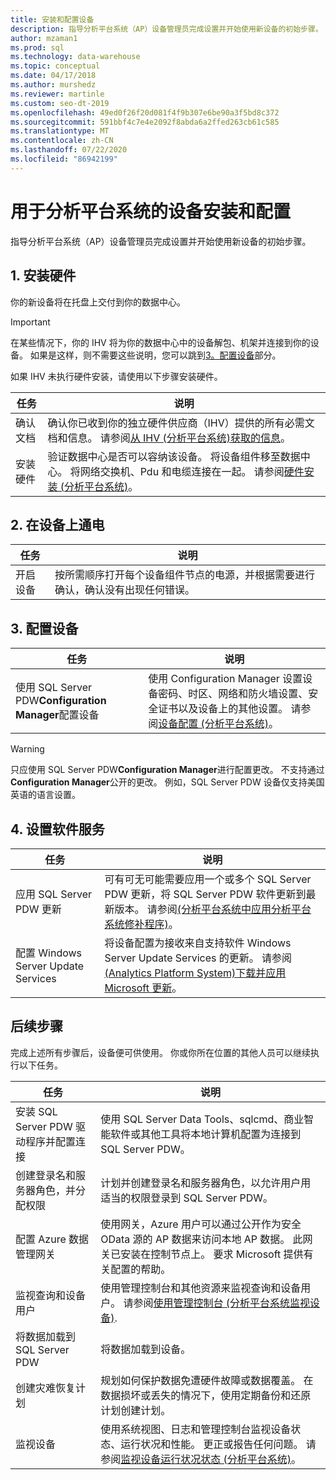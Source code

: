```yaml
---
title: 安装和配置设备
description: 指导分析平台系统（AP）设备管理员完成设置并开始使用新设备的初始步骤。
author: mzaman1
ms.prod: sql
ms.technology: data-warehouse
ms.topic: conceptual
ms.date: 04/17/2018
ms.author: murshedz
ms.reviewer: martinle
ms.custom: seo-dt-2019
ms.openlocfilehash: 49ed0f26f20d081f4f9b307e6be90a3f5bd8c372
ms.sourcegitcommit: 591bbf4c7e4e2092f8abda6a2ffed263cb61c585
ms.translationtype: MT
ms.contentlocale: zh-CN
ms.lasthandoff: 07/22/2020
ms.locfileid: "86942199"
---
```

# <a name="appliance-installation-and-configuration-for-analytics-platform-system"></a>用于分析平台系统的设备安装和配置
指导分析平台系统（AP）设备管理员完成设置并开始使用新设备的初始步骤。  
  
<!-- MISSING LINKS ## <a name="BeforeYouBegin"></a>Before You Begin  
Before you begin to install, configure, and use your new appliance, we recommend reviewing information about the appliance components. Review the following to familiarize yourself with the appliance:  
  
-   Review [Understanding the Appliance Nodes and Hardware (SQL Server PDW)](assetId:///f60f419f-d1e1-403d-8cf9-07e7ef6d6627) to be sure you understand the components included in your new appliance.  
  
-   Review [Connecting to SQL Server PDW (SQL Server PDW)](assetId:///721851d5-e521-4d5b-ba6d-8e2e9d3c7808) to understand how and when appliance administrators will connect to each appliance node.  
-->

## <a name="1-install-the-hardware"></a><a name="InstallHardware"></a>1. 安装硬件  
你的新设备将在托盘上交付到你的数据中心。  
  
> [!IMPORTANT]  
> 在某些情况下，你的 IHV 将为你的数据中心中的设备解包、机架并连接到你的设备。 如果是这样，则不需要这些说明，您可以跳到[3。配置设备](#ConfigureAppliance)部分。  
  
如果 IHV 未执行硬件安装，请使用以下步骤安装硬件。  
  
|任务|说明|  
|-|-|  
|确认文档|确认你已收到你的独立硬件供应商（IHV）提供的所有必需文档和信息。 请参阅[从 IHV &#40;分析平台系统&#41;获取的信息](information-to-obtain-from-your-ihv.md)。|  
|安装硬件|验证数据中心是否可以容纳该设备。 将设备组件移至数据中心。 将网络交换机、Pdu 和电缆连接在一起。 请参阅[硬件安装 &#40;分析平台系统&#41;](hardware-installation.md)。|  
  
## <a name="2-power-on-the-appliance"></a><a name="PowerOnAppliance"></a>2. 在设备上通电  
  
|任务|说明|  
|-|-|  
|开启设备|按所需顺序打开每个设备组件节点的电源，并根据需要进行确认，确认没有出现任何错误。|  
  
## <a name="3-configure-the-appliance"></a><a name="ConfigureAppliance"></a>3. 配置设备  
  
|任务|说明|  
|-|-|  
|使用 SQL Server PDW**Configuration Manager**配置设备|使用 Configuration Manager 设置设备密码、时区、网络和防火墙设置、安全证书以及设备上的其他设置。 请参阅[设备配置 &#40;分析平台系统&#41;](appliance-configuration.md)。|  
  
> [!WARNING]  
> 只应使用 SQL Server PDW**Configuration Manager**进行配置更改。 不支持通过**Configuration Manager**公开的更改。 例如，SQL Server PDW 设备仅支持美国英语的语言设置。  
  
## <a name="4-set-up-software-servicing"></a><a name="SoftwareServicing"></a>4. 设置软件服务  
  
|任务|说明|  
|-|-|  
|应用 SQL Server PDW 更新|可有可无可能需要应用一个或多个 SQL Server PDW 更新，将 SQL Server PDW 软件更新到最新版本。 请参阅[&#40;分析平台系统中应用分析平台系统修补程序&#41;](apply-analytics-platform-system-hotfixes.md)。|  
|配置 Windows Server Update Services|将设备配置为接收来自支持软件 Windows Server Update Services 的更新。 请参阅[&#40;Analytics Platform System&#41;下载并应用 Microsoft 更新](download-and-apply-microsoft-updates.md)。|  
  
## <a name="next-steps"></a><a name="NextSteps"></a>后续步骤  
完成上述所有步骤后，设备便可供使用。 你或你所在位置的其他人员可以继续执行以下任务。  
  
|任务|说明|  
|-|-|  
|安装 SQL Server PDW 驱动程序并配置连接|使用 SQL Server Data Tools、sqlcmd、商业智能软件或其他工具将本地计算机配置为连接到 SQL Server PDW。 <!-- MISSING LINKS See [Client Tools (SQL Server PDW)](assetId:///721851d5-e521-4d5b-ba6d-8e2e9d3c7808).-->|  
|创建登录名和服务器角色，并分配权限|计划并创建登录名和服务器角色，以允许用户用适当的权限登录到 SQL Server PDW。 <!-- MISSING LINKS See [PDW Permissions &#40;SQL Server PDW&#41;](../sqlpdw/pdw-permissions-sql-server-pdw.md).-->|  
|配置 Azure 数据管理网关|使用网关，Azure 用户可以通过公开作为安全 OData 源的 AP 数据来访问本地 AP 数据。 此网关已安装在控制节点上。 要求 Microsoft 提供有关配置的帮助。|  
|监视查询和设备用户|使用管理控制台和其他资源来监视查询和设备用户。 请参阅[使用管理控制台 &#40;分析平台系统监视设备&#41;](monitor-the-appliance-by-using-the-admin-console.md)<!-- MISSING LINKS and [User Sessions &#40;SQL Server PDW&#41;](../sqlpdw/user-sessions-sql-server-pdw.md)-->.|  
|将数据加载到 SQL Server PDW|将数据加载到设备。 <!-- MISSING LINKS See [Load &#40;SQL Server PDW&#41;](../sqlpdw/load-sql-server-pdw.md).-->|  
|创建灾难恢复计划|规划如何保护数据免遭硬件故障或数据覆盖。 在数据损坏或丢失的情况下，使用定期备份和还原计划创建计划。 <!-- MISSING LINKS See [Create a Disaster Recovery Plan &#40;SQL Server PDW&#41;](../sqlpdw/create-a-disaster-recovery-plan-sql-server-pdw.md).-->|  
|监视设备|使用系统视图、日志和管理控制台监视设备状态、运行状况和性能。 更正或报告任何问题。 请参阅[监视设备运行状况状态 &#40;分析平台系统&#41;](../relational-databases/system-dynamic-management-views/sys-dm-pdw-component-health-status-transact-sql.md)。|  
